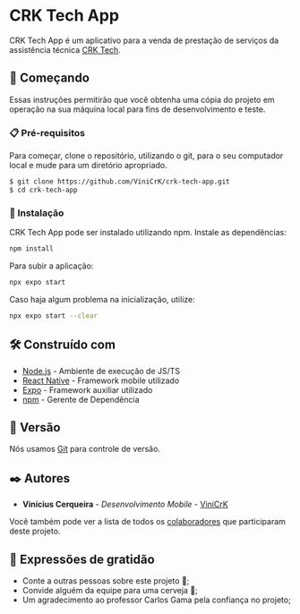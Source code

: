 # CRK Tech App

CRK Tech App é um aplicativo para a venda de prestação de serviços da assistência técnica [CRK Tech](https://www.instagram.com/crk.tech/).

## 🚀 Começando

Essas instruções permitirão que você obtenha uma cópia do projeto em operação na sua máquina local para fins de desenvolvimento e teste.

### 📋 Pré-requisitos

Para começar, clone o repositório, utilizando o git, para o seu computador local e mude para um diretório apropriado.

```bash
$ git clone https://github.com/ViniCrK/crk-tech-app.git
$ cd crk-tech-app
```

### 🔧 Instalação

CRK Tech App pode ser instalado utilizando npm. Instale as dependências:

```bash
npm install
```

Para subir a aplicação:

```bash
npx expo start
```

Caso haja algum problema na inicialização, utilize:

```bash
npx expo start --clear
```

## 🛠️ Construído com

- [Node.js](https://nodejs.org/pt) - Ambiente de execução de JS/TS
- [React Native](https://reactnative.dev/) - Framework mobile utilizado
- [Expo](https://docs.expo.dev/) - Framework auxiliar utilizado
- [npm](https://www.npmjs.com/) - Gerente de Dependência

## 📌 Versão

Nós usamos [Git](https://www.git-scm.com/) para controle de versão.

## ✒️ Autores

- **Vinícius Cerqueira** - _Desenvolvimento Mobile_ - [ViniCrK](https://github.com/ViniCrK)

Você também pode ver a lista de todos os [colaboradores](https://github.com/ViniCrK/crk-tech-app/graphs/contributors) que participaram deste projeto.

## 🎁 Expressões de gratidão

- Conte a outras pessoas sobre este projeto 📢;
- Convide alguém da equipe para uma cerveja 🍺;
- Um agradecimento ao professor Carlos Gama pela confiança no projeto;
